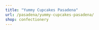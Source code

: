 ```yaml
---
title: "Yummy Cupcakes Pasadena"
url: /pasadena/yummy-cupcakes-pasadena/
shop: confectionery
---
```

